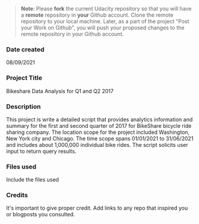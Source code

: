 >**Note**: Please **fork** the current Udacity repository so that you will have a **remote** repository in **your** Github account. Clone the remote repository to your local machine. Later, as a part of the project "Post your Work on Github", you will push your proposed changes to the remote repository in your Github account.

### Date created
08/09/2021

### Project Title
Bikeshare Data Analysis for Q1 and Q2 2017

### Description
This project is write a detailed script that provides analytics information and summary for the first and second quarter of 2017 for BikeShare bicycle ride sharing company. 
The location scope for the project included Washington, New York city and Chicago. The time scope spans 01/01/2021 to 31/06/2021 and includes about 1,000,000 individual bike rides.
The script solicits user input to return query results.

### Files used
Include the files used

### Credits
It's important to give proper credit. Add links to any repo that inspired you or blogposts you consulted.

